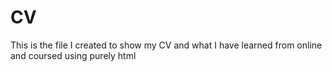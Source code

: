 # CV

This is the file I created to show my CV and what I have learned from online and coursed using purely html